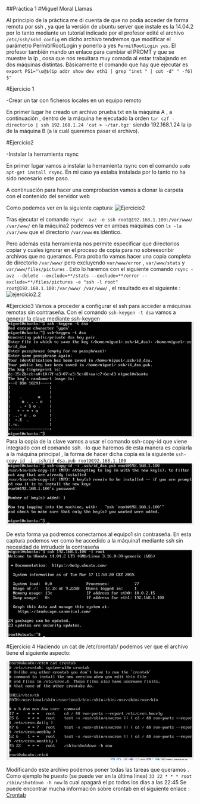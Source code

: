 ##Práctica 1
#Miguel Moral Llamas

Al principio de la práctica me di cuenta de que no podia acceder de forma remota por ssh , ya que la versión de ubuntu server que instale es la 14.04.2 por lo tanto mediante un tutoríal indicado por el profesor edité el archivo `/etc/ssh/sshd_config` en dicho archivo tendremos que modificar el parámetro PermitirRootLogin y ponerlo a yes `PermitRootLogin yes`.
El profesor también mando un enlace para cambiar el PROMT y que se muestre la ip , cosa que nos resultara muy comoda al estar trabajando en dos máquinas distintas. Básicamente el comando que hay que ejecutar es `  export PS1="\u@$(ip addr show dev eth1 | grep "inet " | cut -d" " -f6) $"`

#Ejercicio 1

-Crear un tar con ficheros locales en un equipo remoto

En primer lugar he creado un archivo prueba.txt en la máquina A , a continuación , dentro de la máquina he ejecutado la orden `tar czf - directorio | ssh 192.168.1.24 'cat > ~/tar.tgz'`
siendo 192.168.1.24 la ip de la máquina B (a la cuál queremos pasar el archivo).
	
#Ejercicio2

-Instalar la herramienta rsync

En primer lugar vamos a instalar la herramienta rsync con el comando `sudo apt-get install rsync`. En mi caso ya estaba instalada por lo tanto no ha sido necesario este paso.

A continuación para hacer una comprobación vamos a clonar la carpeta con el contenido del servidor web 

Como podemos ver en la siguiente captura: ![Ejercicio2](Ejercicio2.png) 

Tras ejecutar el comando `rsync -avz -e ssh root@192.168.1.100:/var/www/ /var/www/` en la máquina2 podemos ver en ambas máquinas con `ls -la /var/www` que el directorio `/var/www` es idéntico.  

Pero además esta herramienta nos permite especificar que directorios copiar y cuales ignorar en el proceso de copia para no sobreescribir archivos que no queramos.
Para probarlo vamos hacer una copia completa de directorio `/var/www/`  pero excluyendo `var/www/error` , `var/www/stats` y `var/www/files/pictures` . Esto lo haremos con el siguiente comando `rsync -avz --delete --exclude=**/stats --exclude=**/error -- exclude=**/files/pictures -e "ssh -l root" root@192.168.1.100:/var/www/ /var/www/` , el resultado es el siguiente : ![ejercicio2.2](ejercicio2.2.png) 


#Ejercicio3
Vamos a proceder a configurar el ssh para acceder a máquinas remotas sin contraseña. Con el comando `ssh-keygen -t dsa` vamos a generar la clave mediante ssh-keygen ![ej3](ej3.png)
Para la copia de la clave vamos a usar el comando ssh-copy-id que viene integrado con el comando ssh. -lo que haremos de esta manera es copiarla a la máquina principal , la forma de hacer dicha copia es la siguiente `ssh-copy-id -i .ssh/id_dsa.pub root@192.168.1.100` 
![ej3.1](ej3.1.png) 

De esta forma ya podremos conectarnos al equipo1 sin contraseña.
En esta captura podemos ver como he accedido a la máquina1 mediante ssh sin necesidad de intruducir la contraseña
![ej3.2](ej3.2.png)

#Ejercicio 4
Haciendo un cat de /etc/crontab/ podemos ver que el archivo tiene el siguiente aspecto:

![ej4](ej4.png)

Modificando este archivo podemos poner todas las tareas que queramos .
Como ejemplo he puesto (se puede ver en la última linea)   `33 22 * * * root /sbin/shutdown -h now` la cual apagará el pc todos los dias a las 22:45
Se puede encontrar mucha información sobre crontab en el siguiente enlace : [Crontab]([http://www.linuxtotal.com.mx/?cont=info_admon_006](http://www.linuxtotal.com.mx/?cont=info_admon_006))

